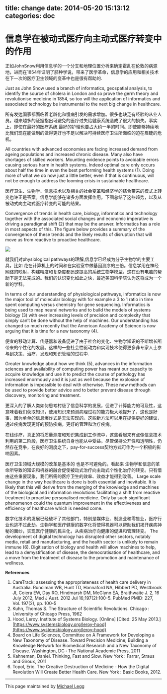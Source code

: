 title: change
date: 2014-05-20 15:13:12
categories: doc
---		


# 信息学在被动式医疗向主动式医疗转变中的作用 

正如JohnSnow利用信息学的一个分支和地理位置分析来确定霍乱在伦敦的病源地，进而在1854年证明了胚种学说，带来了医学革命，信息学的应用和相关技术在下一次的医疗卫生领域的变革中也是很有帮助的.

Just as John Snow used a branch of informatics, geospatial analysis, to identify the source of cholera in London and so prove the germ theory and revolutionise medicine in 1854, so too will the application of informatics and associated technology be instrumental to the next big change in healthcare.

所有发达国家都面临着老龄化和慢病引发的需求增加。很多也缺乏有经验的从业人员。越来越多的证据指出可避免的医疗过失给健康系统造成了很大的损失。事实上，即使在最好的医疗系统 最好的护理也要占大约一半的时间。即使能够持续地比我们现在能做到的做得更好也不足以解决可持续医疗卫生所面临的迫在眉睫的危机。

All countries with advanced economies are facing increased demand from ageing populations and increased chronic disease.  Many also have shortages of skilled workers.  Mounting evidence points to avoidable errors causing serious harm in health systems.  Indeed optimal care only occurs about half the time in even the best performing health systems (1).  Doing more of what we do now just a little better, even if that is continuous, will not be enough to address the looming crisis in sustainable healthcare. 

医疗卫生、生物学、信息技术以及相关的社会变革和经济学的结合带来的模式上转变也许正是答案。信息学能够在诸多方面发挥作用。下图总结了这些趋势，以及从被动式向主动式医疗转变的可能的结果。

Convergence of trends in health care, biology, informatics and technology together with the associated social changes and economic imperative is driving a paradigmal shift (2) that may be the answer.  Informatics has a role in most aspects of this.  The figure below provides a summary of the convergence of these trends and the likely results of disruption that will move us from reactive to proactive healthcare.

![](change.png)

就我们对physiological pathways的理解,信息学已经成为分子生物学的主要工具，比如 花在计算机上的时间和在实验室中做基因测序的三倍。信息学用在神经网络的映射，构建精度和复杂度都迅速提高的系统生物学模型，这在没有电脑的帮助下是无法完成的。我们的认识变化如此之快，最近美国科学院认为这将成为一个新的学科。 

In terms of our understanding of physiological pathways, informatics is now the major tool of molecular biology with for example a 3 to 1 ratio in time spent computing versus chemistry for gene sequencing.  Informatics is being used to map neural networks and to build the models of systems biology (3) with ever increasing levels of precision and complexity that simply can’t be done without the help of machines. Our understanding has changed so much recently that the American Academy of Science is now arguing that it is time for a new taxonomy (4).

便宜的移动计算、传感器和设备促进了由于社会的变化、生物学知识的不断增长所带来的个性化的发展。这样的一些社会性驱动力和实现技术使得更多非专家人士参与到决策、治疗、发现和知识管理的过程中.

Greater knowledge about how we think (5), advances in the information sciences and availability of computing power has meant our capacity to acquire knowledge and use it to predict the course of pathology has increased enormously and it is just as well because the explosion of information is impossible to deal with otherwise. These new methods can be used to provide better advice and to better prevent disease through discovery, monitoring and treatment.

更深入的了解人类如何思考村级了信息科学的发展，促进了计算能力的可及性，这意味着我们获取知识，使用知识来预测病理过程的能力极大地提升了，这也是好事，因为单单的信息爆炸式是无法实现的。这些新方法可以用在提供更好的建议，通过疾病发现更好的预防疾病，更好的管理和治疗疾病。

在线诊疗，真正的将质量测度和知识集成到工作流中，这些看起来有点像信息技术利用的第二阶段，医疗卫生系统自身也能从中受益。尽管保持公开性和透明性，仍然存在竞争，在良好的测度之下，pay-for-success契约方式可作为一个积极的影响因素。

医疗卫生领域大规模的改革是基本的 也是不可避免的。看起来 生物学和信息的革命所导致的知识和机器的融合促使被动式治疗向主动式个性化治疗的转变。只有借由这些重要现象，我们所需的医疗卫生的效率、效益才能得到改善。
Large scale change in the way healthcare is done is both essential and inevitable.  It is likely that this will derive from the merging of the knowledge and machines of the biological and information revolutions facilitating a shift from reactive treatment to proactive personalised medicine.  Only by such significant phenomenon could the quantum improvement in the effectiveness and efficiency of healthcare which is needed come.

数字化技术的发展已经破坏了其他部门，特别是媒体业、制造业和零售业，医疗行业也逃不过此劫。生物学和医疗健康的数字化将使得机器可以帮助我们揭开疾病神秘的面纱，实现医疗健康的民主化，从疾病治疗向健康的促进和管理转变。
The development of digital technology has disrupted other sectors, notably media, retail and manufacturing, and the health sector is unlikely to remain immune (6).  Digitisation of biology and health will allow machines to help, lead to a demystification of disease, the democratisation of healthcare, and a move from the treatment of disease to the promotion and maintenance of wellness.  

**References**

1.  CareTrack: assessing the appropriateness of health care delivery in Australia. Runciman WB, Hunt TD,    Hannaford NA, Hibbert PD, Westbrook JI, Coiera EW, Day RO, Hindmarsh DM, McGlynn EA, Braithwaite J. 2,    16 July 2012, Med J Aust. 2012 Jul 16;197(2):100-5. PubMed PMID: 227, Vol. 197(2), pp. 100-5
2.  Kuhn, Thomas S. The Structure of Scientific Revolutions. Chicago : University of Chicago Press, 1962
3.  Hood, Leroy. Institute of Systems Biology. [Online] [Cited: 25 May 2013.] [https://www.systemsbiology.org/leroy-hood](https://www.systemsbiology.org/leroy-hood)
4.  Board on Life Sciences, Committee on A Framework for Developing a New Taxonomy of Disease. Toward Precision Medicine; Building a Knowledge Network for Biomedical Research and a New Taxonomy of Disease. Washington, DC : The National Academic Press, 2011
5.  Kahneman, Daniel. Thinking, Fast and Slow. New York : Farrar, Straus and Giroux, 2011
6.  Topol, Eric. The Creative Destruction of Medicine - How the Digital Revolution Will Create Better Health Care. New York : Basic Books, 2012.

* * *

This page maintained by [Michael Legg](mailto:michael.legg@mlanda.com.au)

</div>